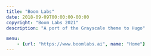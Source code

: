 ```yaml
---
title: "Boom Labs"
date: 2018-09-09T00:00:00-00:00
copyright: "Boom Labs 2021"
description: "A port of the Grayscale theme to Hugo"

menu:
    - {url: "https://www.boomlabs.ai", name: "Home"}
---
```

